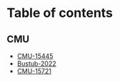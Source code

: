 # Table of contents

## CMU

* [CMU-15445](README.md)
* [Bustub-2022](cmu/bustub-2022.md)
* [CMU-15721](cmu/cmu-15721.md)
